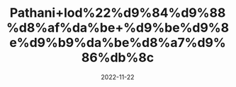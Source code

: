 ---
title: 'Pathani+lod%22%d9%84%d9%88%d8%af%da%be+%d9%be%d9%8e%d9%b9%da%be%d8%a7%d9%86%db%8c'
date: '2022-11-22' 
metatag: '' 
inventory: '0' 
draft: false 
# meta description 
shortDescripton: ''
description: 'Herbs+%d8%ac%da%91%db%8c+%d8%a8%d9%88%d9%b9%db%8c'
longdescription: ''
tags: ''
brand: ''
subCategory: ''
unit: '50 gm-Pk'
sellCount: '0'
featured: True
# product Price
price: '100.0'
# Product Short Description
shortDescription: ''
productID: '1E10099F-AF47-ED11-996A-005056B3A416'
type: 'products'
category: 'Herbs+%d8%ac%da%91%db%8c+%d8%a8%d9%88%d9%b9%db%8c' 
thumnailproduct: 'https://eraconnect.blob.core.windows.net/product-images/aminsaddiquidawakhana/b53edf64-c4ce-49ca-b12b-bb505fd6262e.webp' 
images:
  - image: 'https://eraconnect.blob.core.windows.net/product-images/aminsaddiquidawakhana/b53edf64-c4ce-49ca-b12b-bb505fd6262e.webp'  
Variants:
---